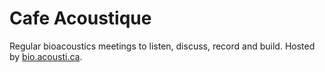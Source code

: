 # Cafe Acoustique

Regular bioacoustics meetings to listen, discuss, record and build. Hosted by [bio.acousti.ca](https://bio.acousti.ca).
